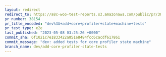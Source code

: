 ```yaml
---
layout: redirect
redirect_to: https://a8c-woo-test-reports.s3.amazonaws.com/public/pr/38154/e2e/index.html
pr_number: 38154
pr_title_encoded: "dev%3A+add+core+profiler+state+machine+tests"
pr_test_type: e2e
last_published: "2023-05-08 03:25:26 +0000"
commit_sha: 6f1021c7e1833422a051e8484fcc6cacdf617861
commit_message: "dev: added tests for core profiler state machine"
branch_name: dev/add-core-profiler-state-tests
---
```

